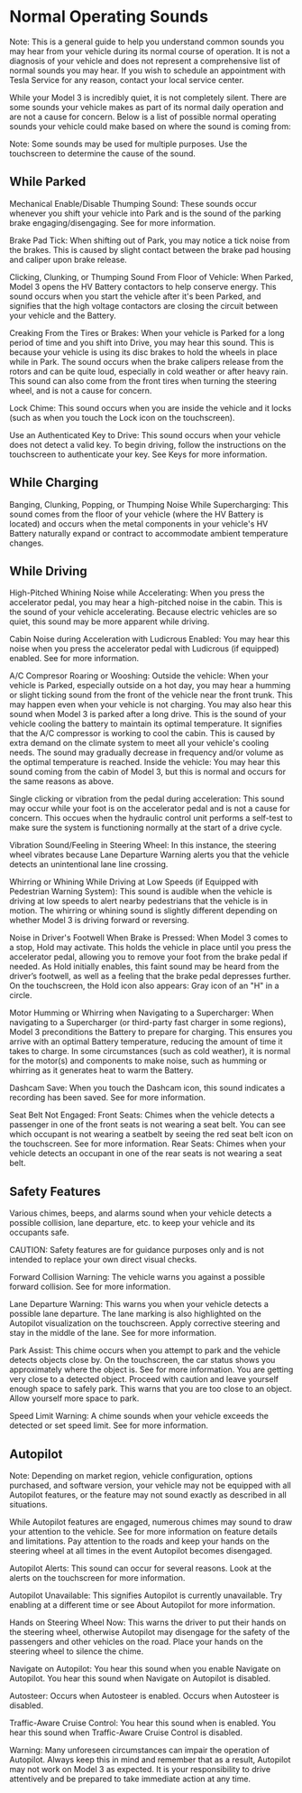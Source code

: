 # Normal Operating Sounds

Note: This is a general guide to help you understand common sounds you may hear from your vehicle during its normal course of operation. It is not a diagnosis of your vehicle and does not represent a comprehensive list of normal sounds you may hear. If you wish to schedule an appointment with Tesla Service for any reason, contact your local service center.

While your Model 3 is incredibly quiet, it is not completely silent. There are some sounds your vehicle makes as part of its normal daily operation and are not a cause for concern. Below is a list of possible normal operating sounds your vehicle could make based on where the sound is coming from:

Note: Some sounds may be used for multiple purposes. Use the touchscreen to determine the cause of the sound.


## While Parked

Mechanical Enable/Disable Thumping Sound: These sounds occur whenever you shift your vehicle into Park and is the sound of the parking brake engaging/disengaging. See for more information.

Brake Pad Tick: When shifting out of Park, you may notice a tick noise from the brakes. This is caused by slight contact between the brake pad housing and caliper upon brake release.

Clicking, Clunking, or Thumping Sound From Floor of Vehicle: When Parked, Model 3 opens the HV Battery contactors to help conserve energy. This sound occurs when you start the vehicle after it's been Parked, and signifies that the high voltage contactors are closing the circuit between your vehicle and the Battery.

Creaking From the Tires or Brakes: When your vehicle is Parked for a long period of time and you shift into Drive, you may hear this sound. This is because your vehicle is using its disc brakes to hold the wheels in place while in Park. The sound occurs when the brake calipers release from the rotors and can be quite loud, especially in cold weather or after heavy rain. This sound can also come from the front tires when turning the steering wheel, and is not a cause for concern.

Lock Chime: This sound occurs when you are inside the vehicle and it locks (such as when you touch the Lock icon on the touchscreen).

Use an Authenticated Key to Drive: This sound occurs when your vehicle does not detect a valid key. To begin driving, follow the instructions on the touchscreen to authenticate your key. See Keys for more information.


## While Charging

Banging, Clunking, Popping, or Thumping Noise While Supercharging: This sound comes from the floor of your vehicle (where the HV Battery is located) and occurs when the metal components in your vehicle's HV Battery naturally expand or contract to accommodate ambient temperature changes.


## While Driving

High-Pitched Whining Noise while Accelerating: When you press the accelerator pedal, you may hear a high-pitched noise in the cabin. This is the sound of your vehicle accelerating. Because electric vehicles are so quiet, this sound may be more apparent while driving.

Cabin Noise during Acceleration with Ludicrous Enabled: You may hear this noise when you press the accelerator pedal with Ludicrous (if equipped) enabled. See for more information.

A/C Compresor Roaring or Wooshing: Outside the vehicle: When your vehicle is Parked, especially outside on a hot day, you may hear a humming or slight ticking sound from the front of the vehicle near the front trunk. This may happen even when your vehicle is not charging. You may also hear this sound when Model 3 is parked after a long drive. This is the sound of your vehicle cooling the battery to maintain its optimal temperature. It signifies that the A/C compressor is working to cool the cabin. This is caused by extra demand on the climate system to meet all your vehicle's cooling needs. The sound may gradually decrease in frequency and/or volume as the optimal temperature is reached. Inside the vehicle: You may hear this sound coming from the cabin of Model 3, but this is normal and occurs for the same reasons as above.

Single clicking or vibration from the pedal during acceleration: This sound may occur while your foot is on the accelerator pedal and is not a cause for concern. This occues when the hydraulic control unit performs a self-test to make sure the system is functioning normally at the start of a drive cycle.

Vibration Sound/Feeling in Steering Wheel: In this instance, the steering wheel vibrates because Lane Departure Warning alerts you that the vehicle detects an unintentional lane line crossing.

Whirring or Whining While Driving at Low Speeds (if Equipped with Pedestrian Warning System): This sound is audible when the vehicle is driving at low speeds to alert nearby pedestrians that the vehicle is in motion. The whirring or whining sound is slightly different depending on whether Model 3 is driving forward or reversing.

Noise in Driver's Footwell When Brake is Pressed: When Model 3 comes to a stop, Hold may activate. This holds the vehicle in place until you press the accelerator pedal, allowing you to remove your foot from the brake pedal if needed. As Hold initially enables, this faint sound may be heard from the driver’s footwell, as well as a feeling that the brake pedal depresses further. On the touchscreen, the Hold icon also appears: Gray icon of an "H" in a circle.

Motor Humming or Whirring when Navigating to a Supercharger: When navigating to a Supercharger (or third-party fast charger in some regions), Model 3 preconditions the Battery to prepare for charging. This ensures you arrive with an optimal Battery temperature, reducing the amount of time it takes to charge. In some circumstances (such as cold weather), it is normal for the motor(s) and components to make noise, such as humming or whirring as it generates heat to warm the Battery.

Dashcam Save: When you touch the Dashcam icon, this sound indicates a recording has been saved. See for more information.

Seat Belt Not Engaged: 
Front Seats: Chimes when the vehicle detects a passenger in one of the front seats is not wearing a seat belt. You can see which occupant is not wearing a seatbelt by seeing the red seat belt icon on the touchscreen. See for more information.
Rear Seats: Chimes when your vehicle detects an occupant in one of the rear seats is not wearing a seat belt.


## Safety Features

Various chimes, beeps, and alarms sound when your vehicle detects a possible collision, lane departure, etc. to keep your vehicle and its occupants safe.

CAUTION: Safety features are for guidance purposes only and is not intended to replace your own direct visual checks.

Forward Collision Warning: The vehicle warns you against a possible forward collision. See for more information.

Lane Departure Warning: This warns you when your vehicle detects a possible lane departure. The lane marking is also highlighted on the Autopilot visualization on the touchscreen. Apply corrective steering and stay in the middle of the lane. See for more information.

Park Assist: This chime occurs when you attempt to park and the vehicle detects objects close by. On the touchscreen, the car status shows you approximately where the object is. See for more information.
You are getting very close to a detected object. Proceed with caution and leave yourself enough space to safely park.
This warns that you are too close to an object. Allow yourself more space to park.

Speed Limit Warning: A chime sounds when your vehicle exceeds the detected or set speed limit. See for more information.


## Autopilot

Note: Depending on market region, vehicle configuration, options purchased, and software version, your vehicle may not be equipped with all Autopilot features, or the feature may not sound exactly as described in all situations.

While Autopilot features are engaged, numerous chimes may sound to draw your attention to the vehicle. See for more information on feature details and limitations. Pay attention to the roads and keep your hands on the steering wheel at all times in the event Autopilot becomes disengaged.

Autopilot Alerts: This sound can occur for several reasons. Look at the alerts on the touchscreen for more information.

Autopilot Unavailable: This signifies Autopilot is currently unavailable. Try enabling at a different time or see  About Autopilot for more information.

Hands on Steering Wheel Now: This warns the driver to put their hands on the steering wheel, otherwise Autopilot may disengage for the safety of the passengers and other vehicles on the road. Place your hands on the steering wheel to silence the chime.

Navigate on Autopilot: You hear this sound when you enable Navigate on Autopilot.
You hear this sound when Navigate on Autopilot is disabled.

Autosteer: 
Occurs when Autosteer is enabled. 
Occurs when Autosteer is disabled.

Traffic-Aware Cruise Control: 
You hear this sound when is enabled. 
You hear this sound when Traffic-Aware Cruise Control is disabled.

Warning: Many unforeseen circumstances can impair the operation of Autopilot. Always keep this in mind and remember that as a result, Autopilot may not work on Model 3 as expected. It is your responsibility to drive attentively and be prepared to take immediate action at any time.